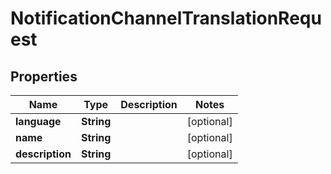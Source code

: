 

# NotificationChannelTranslationRequest


## Properties

| Name | Type | Description | Notes |
|------------ | ------------- | ------------- | -------------|
|**language** | **String** |  |  [optional] |
|**name** | **String** |  |  [optional] |
|**description** | **String** |  |  [optional] |



